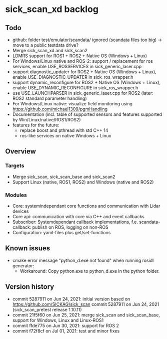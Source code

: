 # sick_scan_xd backlog

## Todo

* github: folder test/emulator/scandata/ ignored (scandata files too big) -> move to a public testdata drive?
* Merge sick_scan_xd and sick_scan2
* LDMRS support for ROS1 + ROS2 + Native OS (Windows + Linux)
* For Windows/Linux native and ROS-2: support / replacement for ros services, enable USE_ROSSERVICES in sick_generic_laser.cpp
* support diagnostic_updater for ROS2 + Native OS (Windows + Linux), enable USE_DIAGNOSTIC_UPDATER in sick_ros_wrapper.h
* support dynamic_reconfigure for ROS2 + Native OS (Windows + Linux), enable USE_DYNAMIC_RECONFIGURE in sick_ros_wrapper.h
* use USE_LAUNCHPARSER in sick_generic_laser.cpp for ROS2 (later: ROS2 standard parameter handling)
* For Windows/Linux native: visualize field monitoring using https://github.com/michael1309/pgmHandling
* Documentation (incl. table of supported sensors and features supported by Win/Linux/native/ROS1/ROS2)
* features for the future:
   * replace boost and pthread with std C++ 14
   * ros-like services on native Windows + Linux 

## Overview

### Targets

* Merge sick_scan, sick_scan_base and sick_scan2
* Support Linux (native, ROS1, ROS2) and Windows (native and ROS2)

### Modules

* Core: systemindependant core functions and communication with Lidar devices
* Core api: communication with core via C++ and event callbacks
* Subscriber: Systemdependant callback implementations, f.e. scandata-callback: publish on ROS, logging on non-ROS
* Configuration: yaml-files plus get/set-functions

## Known issues

* cmake error message "python_d.exe not found" when running rosidl generator: 
   * Workaround: Copy python.exe to python_d.exe in the python folder.

## Version history

* commit 5287911 on Jun 24, 2021: initial version based on https://github.com/SICKAG/sick_scan commit 5287911 on Jun 24, 2021 (sick_scan_pretest release 1.10.11)
* commit 21f5f60 on Jun 25, 2021: merge sick_scan and sick_scan_base, support for Windows, Linux and Linux-ROS1
* commit ffde775 on Jun 30, 2021: support for ROS 2
* commit f72f8cf on Jul 01, 2021: test and minor fixes
